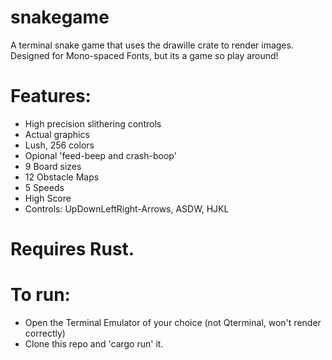 # snakegame
A terminal snake game that uses the drawille crate to render images. 
Designed for Mono-spaced Fonts, but its a game so play around!

# Features:
  - High precision slithering controls
  - Actual graphics
  - Lush, 256 colors
  - Opional 'feed-beep and crash-boop'
  - 9 Board sizes
  - 12 Obstacle Maps
  - 5 Speeds
  - High Score
  - Controls:  UpDownLeftRight-Arrows,  ASDW,  HJKL

# Requires Rust.

# To run: 
  - Open the Terminal Emulator of your choice (not Qterminal, won't render correctly)
  - Clone this repo and 'cargo run' it.


